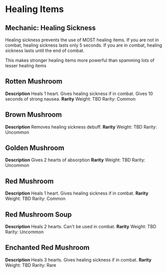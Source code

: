 # Healing Items

## Mechanic: Healing Sickness
Healing sickness prevents the use of MOST healing items.
If you are not in combat, healing sickness lasts only 5 seconds.
If you are in combat, healing sickness lasts until the end of combat.

This makes stronger healing items more powerful than spamming lots of
lesser healing items

## Rotten Mushroom
**Description**
Heals 1 heart. Gives healing sickness if in combat. Gives 10 seconds of strong nausea.
**Rarity**
Weight: TBD
Rarity: Common

## Brown Mushroom
**Description**
Removes healing sickness debuff.
**Rarity**
Weight: TBD
Rarity: Uncommon

## Golden Mushroom
**Description**
Gives 2 hearts of absorption
**Rarity**
Weight: TBD
Rarity: Uncommon

## Red Mushroom
**Description**
Heals 1 heart. Gives healing sickness if in combat.
**Rarity**
Weight: TBD
Rarity: Common

## Red Mushroom Soup
**Description**
Heals 2 hearts. Can't be used in combat.
**Rarity**
Weight: TBD
Rarity: Uncommon

## Enchanted Red Mushroom
**Description**
Heals 3 hearts. Gives healing sickness if in combat.
**Rarity**
Weight: TBD
Rarity: Rare
